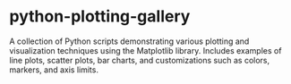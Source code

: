 # python-plotting-gallery
A collection of Python scripts demonstrating various plotting and visualization techniques using the Matplotlib library. Includes examples of line plots, scatter plots, bar charts, and customizations such as colors, markers, and axis limits.
